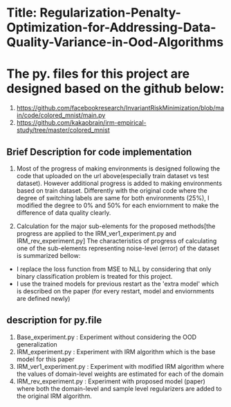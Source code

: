 # Title: Regularization-Penalty-Optimization-for-Addressing-Data-Quality-Variance-in-Ood-Algorithms
# The py. files for this project are designed based on the github below:

1) https://github.com/facebookresearch/InvariantRiskMinimization/blob/main/code/colored_mnist/main.py
2) https://github.com/kakaobrain/irm-empirical-study/tree/master/colored_mnist

## Brief Description for code implementation

1) Most of the progress of making environments is designed following the code that uploaded on the url above(especially train dataset vs test dataset). However additional progress is added to making environments based on train dataset. Differently with the original code where the degree of switching labels are same for both environments (25%), I modified the degree to 0% and 50% for each enviornment to make the difference of data quality clearly.

2) Calculation for the major sub-elements for the proposed methods[the progress are applied to the IRM_ver1_experiment.py and IRM_rev_experiment.py]
The characteristics of progress of calculating one of the sub-elements representing noise-level (error) of the dataset is summarized bellow:

- I replace the loss function from MSE to NLL by considering that only binary classification problem is treated for this project.
- I use the trained models for previous restart as the 'extra model' which is described on the paper (for every restart, model and enviornments are defined newly) 


## description for py.file
1) Base_experiment.py : Experiment without considering the OOD generalization
2) IRM_experiment.py : Experiment with IRM algorithm which is the base model for this paper
3) IRM_ver1_experiment.py : Experiment with modified IRM algorithm where the values of domain-level weights are estimated for each of the domain
4) IRM_rev_experiment.py : Experiment with proposed model (paper) where both the domain-level and sample level regularizers are added to the original IRM algorithm.
